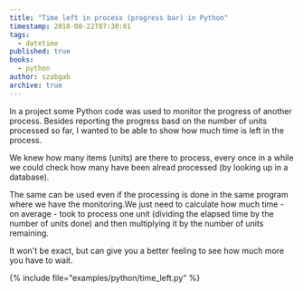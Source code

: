 ```yaml
---
title: "Time left in process (progress bar) in Python"
timestamp: 2018-08-22T07:30:01
tags:
  - datetime
published: true
books:
  - python
author: szabgab
archive: true
---
```



In a project some Python code was used to monitor the progress of another process.
Besides reporting the progress basd on the number of units processed so far, I wanted
to be able to show how much time is left in the process.


We knew how many items (units) are there to process, every once in a while we could check how many have been alread processed (by looking up in a database).

The same can be used even if the processing is done in the same program where we have the monitoring.We just need to calculate how much time - on average - took to process one unit (dividing the elapsed time by the number of units done) and then multiplying it by the number of units remaining.

It won't be exact, but can give you a better feeling to see how much more you have to wait.

{% include file="examples/python/time_left.py" %}

